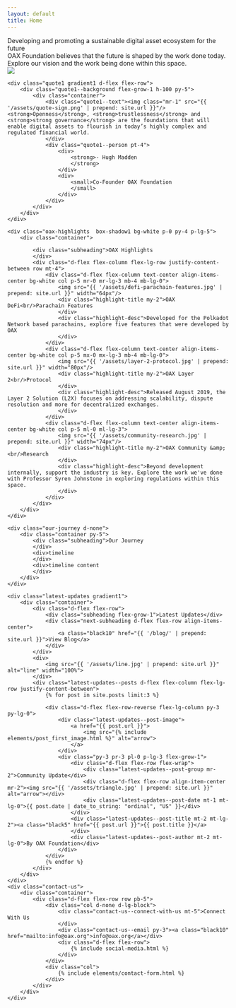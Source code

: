 ```yaml
---
layout: default
title: Home
---
```

<div class="page-home">
    <div class="container d-flex flex-column py-5">
        <div class="w-75">
            <div class="page-title blue1">Developing and promoting a sustainable digital asset ecosystem for the future
            </div>
            <div class="page-subtitle black1 pt-2">OAX Foundation believes that the future is shaped by the work done today. Explore our vision and the work being done within this space.
            </div>
            <div class="py-5">
                <img src="{{ '/assets/scroll-to-explore.png' }}"/>
            </div>
        </div>
    </div>

    <div class="quote1 gradient1 d-flex flex-row">
        <div class="quote1--background flex-grow-1 h-100 py-5">
            <div class="container">
                <div class="quote1--text"><img class="mr-1" src="{{ '/assets/quote-sign.png' | prepend: site.url }}"/><strong>Openness</strong>, <strong>trustlessness</strong> and <strong>strong governance</strong> are the foundations that will enable digital assets to flourish in today’s highly complex and regulated financial world.
                </div>
                <div class="quote1--person pt-4">
                    <div>
                        <strong>- Hugh Madden
                        </strong>
                    </div>
                    <div>
                        <small>Co-Founder OAX Foundation
                        </small>   
                    </div>
                </div>
            </div>
        </div>
    </div>

    <div class="oax-highlights  box-shadow1 bg-white p-0 py-4 p-lg-5">
        <div class="container">
            
            <div class="subheading">OAX Highlights
            </div>
            <div class="d-flex flex-column flex-lg-row justify-content-between row mt-4">
                <div class="d-flex flex-column text-center align-items-center bg-white col p-5 mr-0 mr-lg-3 mb-4 mb-lg-0">
                    <img src="{{ '/assets/defi-parachain-features.jpg' | prepend: site.url }}" width="64px"/>
                    <div class="highlight-title my-2">OAX DeFi<br/>Parachain Features
                    </div>
                    <div class="highlight-desc">Developed for the Polkadot Network based parachains, explore five features that were developed by OAX
                    </div>
                </div>
                <div class="d-flex flex-column text-center align-items-center bg-white col p-5 mx-0 mx-lg-3 mb-4 mb-lg-0">
                    <img src="{{ '/assets/layer-2-protocol.jpg' | prepend: site.url }}" width="80px"/>
                    <div class="highlight-title my-2">OAX Layer 2<br/>Protocol
                    </div> 
                    <div class="highlight-desc">Released August 2019, the Layer 2 Solution (L2X) focuses on addressing scalability, dispute resolution and more for decentralized exchanges.
                    </div>
                </div>
                <div class="d-flex flex-column text-center align-items-center bg-white col p-5 ml-0 ml-lg-3">
                    <img src="{{ '/assets/community-research.jpg' | prepend: site.url }}" width="74px"/>
                    <div class="highlight-title my-2">OAX Community &amp;<br/>Research
                    </div>
                    <div class="highlight-desc">Beyond development internally, support the industry is key. Explore the work we've done with Professor Syren Johnstone in exploring regulations within this space.
                    </div>
                </div>
            </div>
        </div>
    </div>

    <div class="our-journey d-none">
        <div class="container py-5">
            <div class="subheading">Our Journey
            </div>
            <div>timeline
            </div>
            <div>timeline content
            </div>
        </div>
    </div>

    <div class="latest-updates gradient1">
        <div class="container">
            <div class="d-flex flex-row">
                <div class="subheading flex-grow-1">Latest Updates</div>
                <div class="next-subheading d-flex flex-row align-items-center">
                    <a class="black10" href="{{ '/blog/' | prepend: site.url }}">View Blog</a>
                </div>
            </div>
            <div>
                <img src="{{ '/assets/line.jpg' | prepend: site.url }}" alt="line" width="100%">
            </div>
            <div class="latest-updates--posts d-flex flex-column flex-lg-row justify-content-between">
                {% for post in site.posts limit:3 %}
                
                <div class="d-flex flex-row-reverse flex-lg-column py-3 py-lg-0">
                    <div class="latest-updates--post-image">
                        <a href="{{ post.url }}">
                            <img src="{% include elements/post_first_image.html %}" alt="arrow">
                        </a>
                    </div>
                    <div class="py-3 pr-3 pl-0 p-lg-3 flex-grow-1">
                        <div class="d-flex flex-row flex-wrap">
                            <div class="latest-updates--post-group mr-2">Community Update</div>
                            <div class="d-flex flex-row align-item-center mr-2"><img src="{{ '/assets/triangle.jpg' | prepend: site.url }}" alt="arrow"></div>
                            <div class="latest-updates--post-date mt-1 mt-lg-0">{{ post.date | date_to_string: "ordinal", "US" }}</div>
                        </div>
                        <div class="latest-updates--post-title mt-2 mt-lg-2"><a class="black5" href="{{ post.url }}">{{ post.title }}</a>
                        </div>
                        <div class="latest-updates--post-author mt-2 mt-lg-0">By OAX Foundation</div>
                    </div>
                </div>
                {% endfor %}
            </div>
        </div>
    </div>
    <div class="contact-us">
        <div class="container">
            <div class="d-flex flex-row row pb-5">
                <div class="col d-none d-lg-block">
                    <div class="contact-us--connect-with-us mt-5">Connect With Us
                    </div>
                    <div class="contact-us--email py-3"><a class="black10" href="mailto:info@oax.org">info@oax.org</a></div>
                    <div class="d-flex flex-row">
                        {% include social-media.html %}
                    </div>
                </div>
                <div class="col">
                    {% include elements/contact-form.html %}
                </div>    
            </div>
        </div>
    </div>      
</div>
